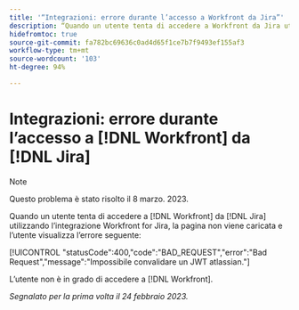 ```yaml
---
title: '“Integrazioni: errore durante l’accesso a Workfront da Jira”'
description: “Quando un utente tenta di accedere a Workfront da Jira utilizzando l’integrazione Workfront for Jira, la pagina non viene caricata e l’utente visualizza un errore.”
hidefromtoc: true
source-git-commit: fa782bc69636c0ad4d65f1ce7b7f9493ef155af3
workflow-type: tm+mt
source-wordcount: '103'
ht-degree: 94%

---
```



# Integrazioni: errore durante l’accesso a [!DNL Workfront] da [!DNL Jira]

>[!NOTE]
>
>Questo problema è stato risolto il 8 marzo. 2023.

Quando un utente tenta di accedere a [!DNL Workfront] da [!DNL Jira] utilizzando l’integrazione Workfront for Jira, la pagina non viene caricata e l’utente visualizza l’errore seguente:

[!UICONTROL &quot;statusCode&quot;:400,&quot;code&quot;:&quot;BAD_REQUEST&quot;,&quot;error&quot;:&quot;Bad Request&quot;,&quot;message&quot;:&quot;Impossibile convalidare un JWT atlassian.&quot;]

L’utente non è in grado di accedere a [!DNL Workfront].

_Segnalato per la prima volta il 24 febbraio 2023._

